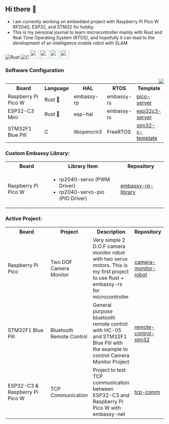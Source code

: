 ## Hi there 👋
- I am currently working on embedded project with Raspberry Pi Pico W RP2040, ESP32, and STM32 for hobby. 
- This is my personal journal to learn microcontroller mainly with Rust and Real Time Operating System (RTOS), and hopefully it can lead to the development of an intelligence mobile robot with SLAM.


![Rust](https://img.shields.io/badge/rust-%23000000.svg?style=for-the-badge&logo=rust&logoColor=white)
![C](https://img.shields.io/badge/c-%2300599C.svg?style=for-the-badge&logo=c&logoColor=white)
<img src ="https://user-images.githubusercontent.com/32474027/105848287-1c024f00-6022-11eb-8a6f-6bdae761b44d.jpg" height=28)>
<img src ="https://substackcdn.com/image/fetch/f_auto,q_auto:good,fl_progressive:steep/https%3A%2F%2Fbucketeer-e05bbc84-baa3-437e-9518-adb32be77984.s3.amazonaws.com%2Fpublic%2Fimages%2F8b0afbee-2dcd-4ab4-8cb9-659a0fabc755_359x198.png" height=28)>
<img src ="https://m.media-amazon.com/images/S/abs-image-upload-na/d/AmazonStores/A1F83G8C2ARO7P/4087e55f2f303ebc54d6fa96c58fe3cc.w980.h290._CR0%2C47%2C980%2C196_SX980_.jpg" height=28)>
<img src ="https://developer.espressif.com/img/espressif_logo_contour.png" height=28)>

### Software Configuration
<img src="https://github-readme-stats.vercel.app/api/top-langs/?username=tutla53&layout=compact&theme=github_dark&hide=Makefile,CMake,RPC&size_weight=0.5&count_weight=0.5&card_width=10&line_height=10" align="right"/>

<table>
  <tr> 
    <th width=120> Board </th>
    <th >Language </th>  
    <th>HAL </th> 
    <th>RTOS </th> 
    <th>Template </th> 
  </tr>
  
  <tr>
    <td>Raspberry Pi Pico W </td>
    <td>Rust 🦀 </td>
    <td>embassy-rp </td>
    <td>embassy-rs </td>
    <td> <a href= https://github.com/tutla53/pico-server.gitt>pico-server</a> </td>
  </tr>  

  <tr>
    <td>ESP32-C3 Mini</td>
    <td>Rust 🦀 </td>
    <td>esp-hal </td>
    <td>embassy-rs </td>
    <td> <a href= https://github.com/tutla53/esp32c3-server>esp32c3-server</a> </td>
  </tr> 

  <tr>
    <td>STM32F1 Blue Pill</td>
    <td>C</td>
    <td>libopencm3</td>
    <td>FreeRTOS</td>
    <td> <a href= https://github.com/tutla53/stm32f1-c-template.git>stm32-c-template</a> </td>
  </tr> 
</table>

### Custom Embassy Library:
<table>
  <tr> 
    <th width=120> Board </th>
    <th> Library Item </th>  
    <th> Repository </th> 
  </tr>
  
  <tr> 
    <td> Raspberry Pi Pico W </td>
    <td>
      <ul>
        <li>rp2040-servo (PWM Driver)</li>
        <li>rp2040-servo-pio (PIO Driver)</li>
       </ul>  
    </td> 
    <td> <a href= https://github.com/tutla53/embassy-rp-library.git>embassy-rp-library</a> </td>
  </tr>
</table>

### Active Project:
<table>
  <tr> 
    <th width=120> Board </th> 
    <th> Project </th>
    <th> Description </th>
    <th> Repository </th> 
  </tr>
  
  <tr> 
    <td> Raspberry Pi Pico </td>
    <td> Two DOF Camera Monitor </td> 
    <td> Very simple 2 D.O.F camera monitor robot with two servo motors. This is my first project to use Rust + embassy-rs for microcontroller </td>
    <td> <a href="https://github.com/tutla53/camera-monitor-robot">camera-monitor-robot</a> </td>
  </tr>
  
  <tr> 
    <td> STM32F1 Blue Pill </td>
    <td> Bluetooth Remote Control </td> 
    <td> General purpose bluetooth remote control with HC-05 and STM32F1 Blue Pill with the example to control Camera Monitor Project </td>
    <td> <a href="https://github.com/tutla53/remote-control-stm32.git">remote-control-stm32</a> </td>
  
  </tr>
    <tr> 
    <td> ESP32-C3 & Raspberry Pi Pico W </td>
    <td> TCP Communication </td> 
    <td> Project to test TCP communication between ESP32-C3 and Raspberry Pi Pico W with embassy-net</td>
    <td> <a href="https://github.com/tutla53/tcp-comm.git">tcp-comm</a> </td>
  </tr>
</table>


